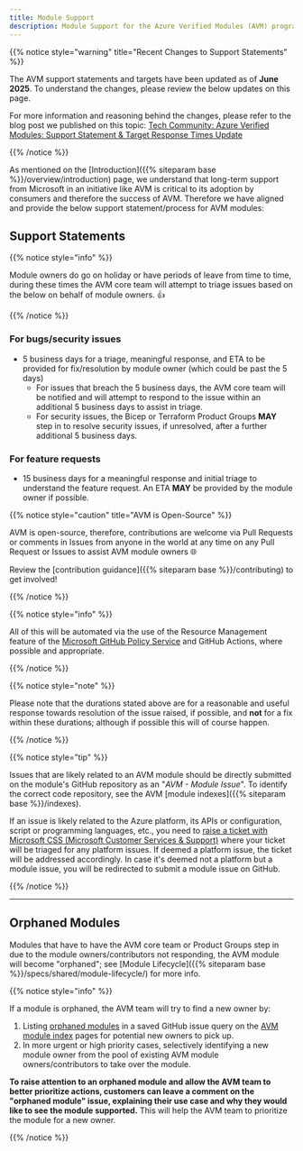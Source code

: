 ```yaml
---
title: Module Support
description: Module Support for the Azure Verified Modules (AVM) program
---
```


{{% notice style="warning" title="Recent Changes to Support Statements" %}}

The AVM support statements and targets have been updated as of **June 2025**. To understand the changes, please review the below updates on this page.

For more information and reasoning behind the changes, please refer to the blog post we published on this topic: [Tech Community: Azure Verified Modules: Support Statement & Target Response Times Update](https://techcommunity.microsoft.com/blog/azuretoolsblog/azure-verified-modules-support-statement--target-response-times-update/4421489)

{{% /notice %}}

As mentioned on the [Introduction]({{% siteparam base %}}/overview/introduction) page, we understand that long-term support from Microsoft in an initiative like AVM is critical to its adoption by consumers and therefore the success of AVM. Therefore we have aligned and provide the below support statement/process for AVM modules:

## Support Statements

{{% notice style="info" %}}

Module owners do go on holiday or have periods of leave from time to time, during these times the AVM core team will attempt to triage issues based on the below on behalf of module owners. 👍

{{% /notice %}}

### For bugs/security issues

- 5 business days for a triage, meaningful response, and ETA to be provided for fix/resolution by module owner (which could be past the 5 days)
  - For issues that breach the 5 business days, the AVM core team will be notified and will attempt to respond to the issue within an additional 5 business days to assist in triage.
  - For security issues, the Bicep or Terraform Product Groups **MAY** step in to resolve security issues, if unresolved, after a further additional 5 business days.

### For feature requests

- 15 business days for a meaningful response and initial triage to understand the feature request. An ETA **MAY** be provided by the module owner if possible.

{{% notice style="caution" title="AVM is Open-Source" %}}

AVM is open-source, therefore, contributions are welcome via Pull Requests or comments in Issues from anyone in the world at any time on any Pull Request or Issues to assist AVM module owners 🌐

Review the [contribution guidance]({{% siteparam base %}}/contributing) to get involved!

{{% /notice %}}

{{% notice style="info" %}}

All of this will be automated via the use of the Resource Management feature of the [Microsoft GitHub Policy Service](https://github.com/apps/microsoft-github-policy-service) and GitHub Actions, where possible and appropriate.

{{% /notice %}}

{{% notice style="note" %}}

Please note that the durations stated above are for a reasonable and useful response towards resolution of the issue raised, if possible, and **not** for a fix within these durations; although if possible this will of course happen.

{{% /notice %}}

{{% notice style="tip" %}}

Issues that are likely related to an AVM module should be directly submitted on the module's GitHub repository as an "*AVM - Module Issue*". To identify the correct code repository, see the AVM [module indexes]({{% siteparam base %}}/indexes).

If an issue is likely related to the Azure platform, its APIs or configuration, script or programming languages, etc., you need to [raise a ticket with Microsoft CSS (Microsoft Customer Services & Support)](https://azure.microsoft.com/support/create-ticket) where your ticket will be triaged for any platform issues. If deemed a platform issue, the ticket will be addressed accordingly. In case it's deemed not a platform but a module issue, you will be redirected to submit a module issue on GitHub.

{{% /notice %}}

---

## Orphaned Modules

Modules that have to have the AVM core team or Product Groups step in due to the module owners/contributors not responding, the AVM module will become "orphaned"; see [Module Lifecycle]({{% siteparam base %}}/specs/shared/module-lifecycle/) for more info.

{{% notice style="info" %}}

If a module is orphaned, the AVM team will try to find a new owner by:

1. Listing [orphaned modules](https://aka.ms/AVM/OrphanedModules) in a saved GitHub issue query on the [AVM module index](https://aka.ms/AVM/ModuleIndex) pages for potential new owners to pick up.
2. In more urgent or high priority cases, selectively identifying a new module owner from the pool of existing AVM module owners/contributors to take over the module.

**To raise attention to an orphaned module and allow the AVM team to better prioritize actions, customers can leave a comment on the "orphaned module" issue, explaining their use case and why they would like to see the module supported.** This will help the AVM team to prioritize the module for a new owner.

{{% /notice %}}
